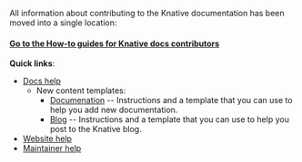 
All information about contributing to the Knative documentation has been moved
into a single location:

#### [Go to the How-to guides for Knative docs contributors](https://knative.dev/help/)

**Quick links**:
   * [Docs help](https://knative.dev/help/contributor/)
      * New content templates:
        * [Documenation](https://github.com/knative/docs/tree/main/template-docs-page.md) -- Instructions and a template that
          you can use to help you add new documentation.
        * [Blog](https://github.com/knative/docs/tree/main/template-blog-page.md) -- Instructions and a template that
          you can use to help you post to the Knative blog.
   * [Website help](https://knative.dev/help/contributor/publishing.md)
   * [Maintainer help](https://knative.dev/help/maintainer/)
